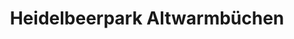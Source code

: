 ---
title: "Heidelbeerpark Altwarmbüchen"
url: /isernhagen/heidelbeerpark-altwarmbuechen/
shop: Landwirtschaftlich
---